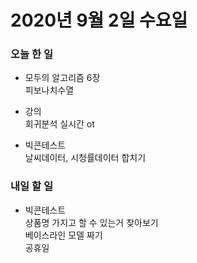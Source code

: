 # 2020년 9월 2일 수요일 


### 오늘 한 일  

- 모두의 알고리즘 6장   
    피보나치수열
    
- 강의   
    회귀분석 실시간 ot    
    
- 빅콘테스트   
    날씨데이터, 시청률데이터 합치기  

### 내일 할 일   
- 빅콘테스트   
    상품명 가지고 할 수 있는거 찾아보기  
    베이스라인 모델 짜기   
    공휴일   
